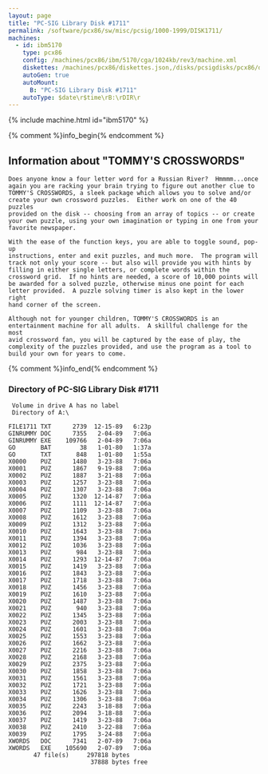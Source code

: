 ```yaml
---
layout: page
title: "PC-SIG Library Disk #1711"
permalink: /software/pcx86/sw/misc/pcsig/1000-1999/DISK1711/
machines:
  - id: ibm5170
    type: pcx86
    config: /machines/pcx86/ibm/5170/cga/1024kb/rev3/machine.xml
    diskettes: /machines/pcx86/diskettes.json,/disks/pcsigdisks/pcx86/diskettes.json
    autoGen: true
    autoMount:
      B: "PC-SIG Library Disk #1711"
    autoType: $date\r$time\rB:\rDIR\r
---
```


{% include machine.html id="ibm5170" %}

{% comment %}info_begin{% endcomment %}

## Information about "TOMMY'S CROSSWORDS"

    Does anyone know a four letter word for a Russian River?  Hmmmm...once
    again you are racking your brain trying to figure out another clue to
    TOMMY'S CROSSWORDS, a sleek package which allows you to solve and/or
    create your own crossword puzzles.  Either work on one of the 40 puzzles
    provided on the disk -- choosing from an array of topics -- or create
    your own puzzle, using your own imagination or typing in one from your
    favorite newspaper.
    
    With the ease of the function keys, you are able to toggle sound, pop-up
    instructions, enter and exit puzzles, and much more.  The program will
    track not only your score -- but also will provide you with hints by
    filling in either single letters, or complete words within the
    crossword grid.  If no hints are needed, a score of 10,000 points will
    be awarded for a solved puzzle, otherwise minus one point for each
    letter provided.  A puzzle solving timer is also kept in the lower right
    hand corner of the screen.
    
    Although not for younger children, TOMMY'S CROSSWORDS is an
    entertainment machine for all adults.  A skillful challenge for the most
    avid crossword fan, you will be captured by the ease of play, the
    complexity of the puzzles provided, and use the program as a tool to
    build your own for years to come.
{% comment %}info_end{% endcomment %}


### Directory of PC-SIG Library Disk #1711

     Volume in drive A has no label
     Directory of A:\

    FILE1711 TXT      2739  12-15-89   6:23p
    GINRUMMY DOC      7355   2-04-89   7:06a
    GINRUMMY EXE    109766   2-04-89   7:06a
    GO       BAT        38   1-01-80   1:37a
    GO       TXT       848   1-01-80   1:55a
    X0000    PUZ      1480   3-23-88   7:06a
    X0001    PUZ      1867   9-19-88   7:06a
    X0002    PUZ      1887   3-21-88   7:06a
    X0003    PUZ      1257   3-23-88   7:06a
    X0004    PUZ      1307   3-23-88   7:06a
    X0005    PUZ      1320  12-14-87   7:06a
    X0006    PUZ      1111  12-14-87   7:06a
    X0007    PUZ      1109   3-23-88   7:06a
    X0008    PUZ      1612   3-23-88   7:06a
    X0009    PUZ      1312   3-23-88   7:06a
    X0010    PUZ      1643   3-23-88   7:06a
    X0011    PUZ      1394   3-23-88   7:06a
    X0012    PUZ      1036   3-23-88   7:06a
    X0013    PUZ       984   3-23-88   7:06a
    X0014    PUZ      1293  12-14-87   7:06a
    X0015    PUZ      1419   3-23-88   7:06a
    X0016    PUZ      1843   3-23-88   7:06a
    X0017    PUZ      1718   3-23-88   7:06a
    X0018    PUZ      1456   3-23-88   7:06a
    X0019    PUZ      1610   3-23-88   7:06a
    X0020    PUZ      1487   3-23-88   7:06a
    X0021    PUZ       940   3-23-88   7:06a
    X0022    PUZ      1345   3-23-88   7:06a
    X0023    PUZ      2003   3-23-88   7:06a
    X0024    PUZ      1601   3-23-88   7:06a
    X0025    PUZ      1553   3-23-88   7:06a
    X0026    PUZ      1662   3-23-88   7:06a
    X0027    PUZ      2216   3-23-88   7:06a
    X0028    PUZ      2168   3-23-88   7:06a
    X0029    PUZ      2375   3-23-88   7:06a
    X0030    PUZ      1858   3-23-88   7:06a
    X0031    PUZ      1561   3-23-88   7:06a
    X0032    PUZ      1721   3-23-88   7:06a
    X0033    PUZ      1626   3-23-88   7:06a
    X0034    PUZ      1306   3-23-88   7:06a
    X0035    PUZ      2243   3-18-88   7:06a
    X0036    PUZ      2094   3-18-88   7:06a
    X0037    PUZ      1419   3-23-88   7:06a
    X0038    PUZ      2410   3-22-88   7:06a
    X0039    PUZ      1795   3-24-88   7:06a
    XWORDS   DOC      7341   2-07-89   7:06a
    XWORDS   EXE    105690   2-07-89   7:06a
           47 file(s)     297818 bytes
                           37888 bytes free
